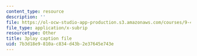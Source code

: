 ```yaml
---
content_type: resource
description: ''
file: https://ol-ocw-studio-app-production.s3.amazonaws.com/courses/9-40-introduction-to-neural-computation-spring-2018/7b3d18e9810ac834d43b2e37645e743e_Hf1Ma9YkOMY.srt
file_type: application/x-subrip
resourcetype: Other
title: 3play caption file
uid: 7b3d18e9-810a-c834-d43b-2e37645e743e
---
```

